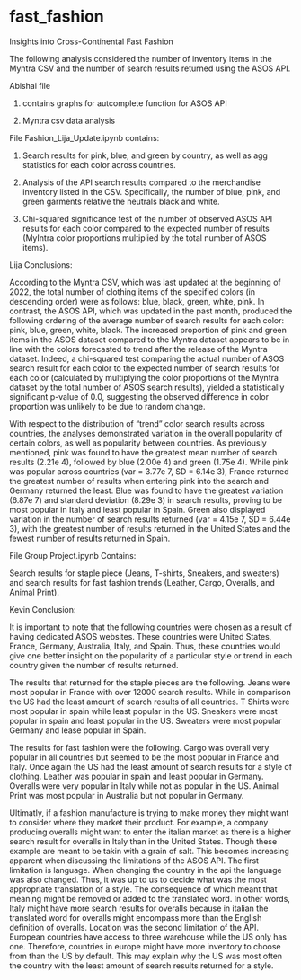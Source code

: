 # fast_fashion

Insights into Cross-Continental Fast Fashion

The following analysis considered the number of inventory items in the Myntra CSV and the number of search results returned using the ASOS API.

Abishai file
1. contains graphs for autcomplete function for ASOS API

2. Myntra csv data analysis

File Fashion_Lija_Update.ipynb contains: 
1. Search results for pink, blue, and green by country, as well as agg statistics for each color across countries. 

2. Analysis of the API search results compared to the merchandise inventory listed in the CSV. Specifically, the number of blue, pink, and green garments relative the neutrals black and white. 

3. Chi-squared significance test of the number of observed ASOS API results for each color compared to the expected number of results (MyIntra color proportions multiplied by the total number of ASOS items). 


Lija Conclusions: 

According to the Myntra CSV, which was last updated at the beginning of 2022, the total number of clothing items of the specified colors (in descending order) were as follows: blue, black, green, white, pink. In contrast, the ASOS API, which was updated in the past month, produced the following ordering of the average number of search results for each color: pink, blue, green, white, black. The increased proportion of pink and green items in the ASOS dataset compared to the Myntra dataset appears to be in line with the colors forecasted to trend after the release of the Myntra dataset. Indeed, a chi-squared test comparing the actual number of ASOS search result for each color to the expected number of search results for each color (calculated by multiplying the color proportions of the Myntra dataset by the total number of ASOS search results), yielded a statistically significant p-value of 0.0, suggesting the observed difference in color proportion was unlikely to be due to random change. 

With respect to the distribution of “trend” color search results across countries, the analyses demonstrated variation in the overall popularity of certain colors, as well as popularity between countries. As previously mentioned, pink was found to have the greatest mean number of search results (2.21e 4), followed by blue (2.00e 4) and green (1.75e 4). While pink was popular across countries (var = 3.77e 7, SD = 6.14e 3), France returned the greatest number of results when entering pink into the search and Germany returned the least. Blue was found to have the greatest variation (6.87e 7) and standard deviation (8.29e 3) in search results, proving to be most popular in Italy and least popular in Spain. Green also displayed variation in the number of search results returned (var = 4.15e 7, SD = 6.44e 3), with the greatest number of results returned in the United States and the fewest number of results returned in Spain. 

File Group Project.ipynb Contains: 

Search results for staple piece (Jeans, T-shirts, Sneakers, and sweaters) and search results for fast fashion trends (Leather, Cargo, Overalls, and Animal Print). 

Kevin Conclusion:

It is important to note that the following countries were chosen as a result of having dedicated ASOS websites. These countries were United States, France, Germany, Australia, Italy, and Spain. Thus, these countries would give one better insight on the popularity of a particular style or trend in each country given the number of results returned. 

The results that returned for the staple pieces are the following. Jeans were most popular in France with over 12000 search results. While in comparison the US had the least amount of search results of all countries. T Shirts  were most popular in spain while least popular in the US. Sneakers were most popular in spain and least popular in the US. Sweaters were most popular Germany and lease popular in Spain. 

The results for fast fashion were the following. Cargo was overall very popular in all countries but seemed to be the most popular in France and Italy. Once again the US had the least amount of search results for a style of clothing. Leather was popular in spain and least popular in Germany. Overalls were very popular in Italy while not as popular in the US. Animal Print was most popular in Australia but not popular in Germany. 

Ultimatly, if a fashion manufacture is trying to make money they might want to consider where they market their product. For example, a company producing overalls might want to enter the italian market as there is a higher search result for overalls in Italy than in the United States. Though these example are meant to be takin with a grain of salt. This becomes increasing apparent when discussing the limitations of the ASOS API. The first limitation is language. When changing the country in the api the language was also changed. Thus, it was up to us to decide what was the most appropriate translation of a style. The consequence of which meant that meaning might be removed or added to the translated word. In other words, Italy might have more search results for overalls because in italian the translated word for overalls might encompass more than the English definition of overalls. Location was the second limitation of the API. European countries have access to three warehouse while the US only has one. Therefore, countries in europe might have more inventory to choose from than the US by default. This may explain why the US was most often the country with the least amount of search results returned for a style. 
